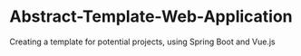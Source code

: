 # Abstract-Template-Web-Application
Creating a template for potential projects, using Spring Boot and Vue.js
